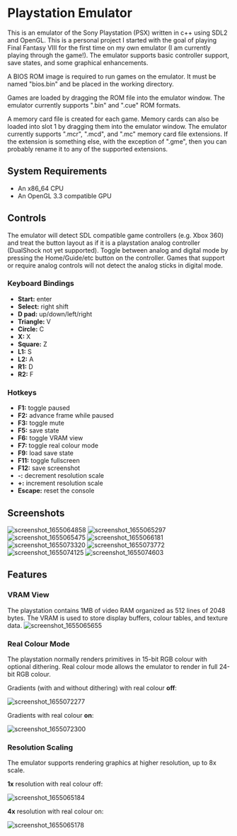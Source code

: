 # Playstation Emulator

This is an emulator of the Sony Playstation (PSX) written in c++ using SDL2 and OpenGL. This is a personal project I started with the goal of playing Final Fantasy VIII for the first time on my own emulator (I am currently playing through the game!). The emulator supports basic controller support, save states, and some graphical enhancements.

A BIOS ROM image is required to run games on the emulator. It must be named "bios.bin" and be placed in the working directory.

Games are loaded by dragging the ROM file into the emulator window. The emulator currently supports ".bin" and ".cue" ROM formats.

A memory card file is created for each game. Memory cards can also be loaded into slot 1 by dragging them into the emulator window. The emulator currently supports ".mcr", ".mcd", and ".mc" memory card file extensions. If the extension is something else, with the exception of ".gme", then you can probably rename it to any of the supported extensions.

## System Requirements
* An x86_64 CPU
* An OpenGL 3.3 compatible GPU

## Controls
The emulator will detect SDL compatible game controllers (e.g. Xbox 360) and treat the button layout as if it is a playstation analog controller (DualShock not yet supported). Toggle between analog and digital mode by pressing the Home/Guide/etc button on the controller. Games that support or require analog controls will not detect the analog sticks in digital mode.

### Keyboard Bindings
* **Start:** enter
* **Select:** right shift
* **D pad:** up/down/left/right
* **Triangle:** V
* **Circle:** C
* **X:** X
* **Square:** Z
* **L1:** S
* **L2:** A
* **R1:** D
* **R2:** F

### Hotkeys
* **F1:** toggle paused
* **F2:** advance frame while paused
* **F3:** toggle mute
* **F5:** save state
* **F6:** toggle VRAM view
* **F7:** toggle real colour mode
* **F9:** load save state
* **F11:** toggle fullscreen
* **F12:** save screenshot
* **-:** decrement resolution scale
* **+:** increment resolution scale
* **Escape:** reset the console

## Screenshots
![screenshot_1655064858](https://user-images.githubusercontent.com/22203222/173252887-818a8acf-a166-47f7-9b36-d9d88b49df6f.png)
![screenshot_1655065297](https://user-images.githubusercontent.com/22203222/173252902-45cf9270-0e91-4dc4-b76c-67f32db1852a.png)
![screenshot_1655065475](https://user-images.githubusercontent.com/22203222/173252911-f58daba3-9a4c-4e64-b8ee-8e339bd2f649.png)
![screenshot_1655066181](https://user-images.githubusercontent.com/22203222/173252952-00cdde3a-945d-4ac9-8de7-5470a96652db.png)
![screenshot_1655073320](https://user-images.githubusercontent.com/22203222/173256326-49e46b2e-7b7d-4e7c-8990-f99ebbf5fe89.png)
![screenshot_1655073772](https://user-images.githubusercontent.com/22203222/173256542-a8401271-6c1b-487b-9400-444a1537fdef.png)
![screenshot_1655074125](https://user-images.githubusercontent.com/22203222/173256785-9a584589-38d7-417e-8d58-501af3495bc8.png)
![screenshot_1655074603](https://user-images.githubusercontent.com/22203222/173256925-65dcc312-2750-4af1-bc10-52e5fbca6df7.png)

## Features

### VRAM View
The playstation contains 1MB of video RAM organized as 512 lines of 2048 bytes. The VRAM is used to store display buffers, colour tables, and texture data.
![screenshot_1655065655](https://user-images.githubusercontent.com/22203222/173255501-a03e6f9d-5c6f-41b1-8b4f-33564ca63b9f.png)

### Real Colour Mode
The playstation normally renders primitives in 15-bit RGB colour with optional dithering. Real colour mode allows the emulator to render in full 24-bit RGB colour.

Gradients (with and without dithering) with real colour **off**:

![screenshot_1655072277](https://user-images.githubusercontent.com/22203222/173255898-793873ea-5756-4325-9810-13487ab9ff59.png)

Gradients with real colour **on**:

![screenshot_1655072300](https://user-images.githubusercontent.com/22203222/173255902-fbcc05b7-3dcb-41aa-94b3-92c344a03076.png)

### Resolution Scaling
The emulator supports rendering graphics at higher resolution, up to 8x scale.

**1x** resolution with real colour off:

![screenshot_1655065184](https://user-images.githubusercontent.com/22203222/173256038-c37001c6-8efc-4c26-928b-2c2f06db16e3.png)

**4x** resolution with real colour on:

![screenshot_1655065178](https://user-images.githubusercontent.com/22203222/173256041-ad60f3b0-19e1-41ae-9a07-9f4f873f9e61.png)

